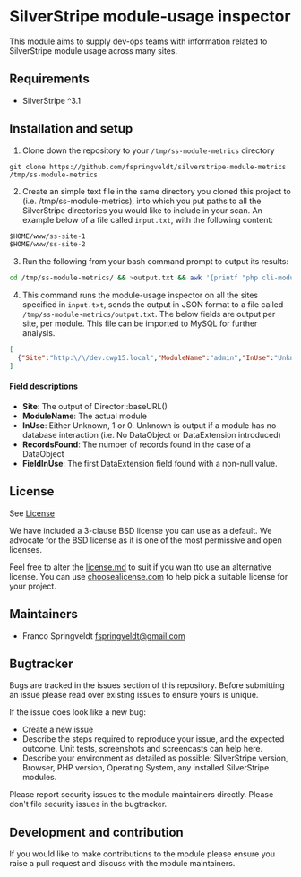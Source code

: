 # SilverStripe module-usage inspector

This module aims to supply dev-ops teams with information related to SilverStripe
module usage across many sites.

## Requirements
 * SilverStripe ^3.1

## Installation and setup
1. Clone down the repository to your `/tmp/ss-module-metrics` directory

```
git clone https://github.com/fspringveldt/silverstripe-module-metrics /tmp/ss-module-metrics
```

2. Create an simple text file in the same directory you cloned this project to (i.e. /tmp/ss-module-metrics), into which you put paths to all the SilverStripe directories
you would like to include in your scan. An example below of a file called `input.txt`, with the following content:

```txt
$HOME/www/ss-site-1
$HOME/www/ss-site-2
```

3. Run the following from your bash command prompt to output its results:

```bash
cd /tmp/ss-module-metrics/ && >output.txt && awk '{printf "php cli-module-metrics.php %s >> output.txt\n", $0}' input.txt | sh

```

4. This command runs the module-usage inspector on all the sites specified in `input.txt`, sends the output in JSON format to a file called `/tmp/ss-module-metrics/output.txt`.
The below fields are output per site, per module. This file can be imported to MySQL for further analysis.

```json
[
  {"Site":"http:\/\/dev.cwp15.local","ModuleName":"admin","InUse":"Unknown","RecordsFound":0,"FieldInUse":""}
]
```
#### Field descriptions
* **Site**: The output of Director::baseURL()
* **ModuleName**: The actual module
* **InUse**: Either Unknown, 1 or 0. Unknown is output if a module has no database interaction (i.e. No DataObject or DataExtension introduced)
* **RecordsFound**: The number of records found in the case of a DataObject
* **FieldInUse**: The first DataExtension field found with a non-null value.




## License
See [License](license.md)

We have included a 3-clause BSD license you can use as a default. We advocate for the BSD license as 
it is one of the most permissive and open licenses.

Feel free to alter the [license.md](license.md) to suit if you wan tto use an alternative license.
You can use [choosealicense.com](http://choosealicense.com) to help pick a suitable license for your project.

## Maintainers
 * Franco Springveldt <fspringveldt@gmail.com>
 
## Bugtracker
Bugs are tracked in the issues section of this repository. Before submitting an issue please read over 
existing issues to ensure yours is unique. 
 
If the issue does look like a new bug:
 
 - Create a new issue
 - Describe the steps required to reproduce your issue, and the expected outcome. Unit tests, screenshots 
 and screencasts can help here.
 - Describe your environment as detailed as possible: SilverStripe version, Browser, PHP version, 
 Operating System, any installed SilverStripe modules.
 
Please report security issues to the module maintainers directly. Please don't file security issues in the bugtracker.
 
## Development and contribution
If you would like to make contributions to the module please ensure you raise a pull request and discuss with the module maintainers.
